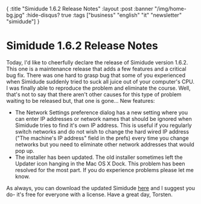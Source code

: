 {
  :title "Simidude 1.6.2 Release Notes"
  :layout :post
  :banner "/img/home-bg.jpg"
  :hide-disqus? true
  :tags ["business" "english" "it" "newsletter" "simidude"]
}

Simidude 1.6.2 Release Notes
============================

Today, I'd like to cheerfully declare the release of Simidude version 1.6.2. This one is a maintenance release that adds a few features and a critical bug fix. There was one hard to grasp bug that some of you experienced when Simidude suddenly tried to suck all juice out of your computer's CPU. I was finally able to reproduce the problem and eliminate the course. Well, that's not to say that there aren't other causes for this type of problem waiting to be released but, that one is gone... New features:

-   The Network Settings preference dialog has a new setting where you can enter IP addresses or network names that should be ignored when Simidude tries to find it's own IP address. This is useful if you regularly switch networks and do not wish to change the hard wired IP address ("The machine's IP address" field in the prefs) every time you change networks but you need to eliminate other network addresses that would pop up.
-   The installer has been updated. The old installer sometimes left the Updater icon hanging in the Mac OS X Dock. This problem has been resolved for the most part. If you do experience problems please let me know.

As always, you can download the updated Simidude [here](http://www.agynamix.de/products/simidude/download/) and I suggest you do- it's free for everyone with a license. Have a great day, Torsten.
